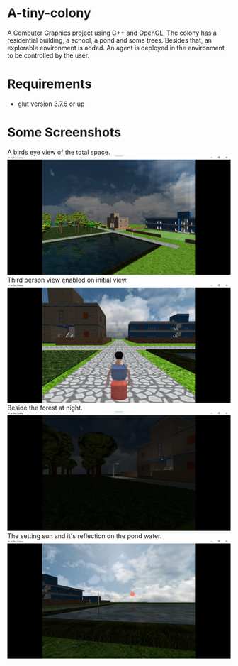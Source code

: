 # A-tiny-colony
A Computer Graphics project using C++ and OpenGL. The colony has a residential building, a school, a pond and some trees. Besides that, an explorable environment is added. An agent is deployed in the environment to be controlled by the user.

# Requirements
+ glut version 3.7.6 or up

# Some Screenshots
A birds eye view of the total space.
![Birds-eye-view](demo-images/birds-eye-view.jpg)
Third person view enabled on initial view.
![init-view-third-person](demo-images/init-view-third-person.jpg)
Beside the forest at night.
![night-by-the-forest](demo-images/night-by-the-forest.jpg)
The setting sun and it's reflection on the pond water.
![sun-set](demo-images/sun-set.jpg)